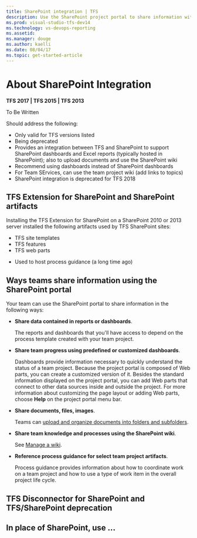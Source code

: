 ```yaml
---
title: SharePoint integration | TFS
description: Use the SharePoint project portal to share information with your team 
ms.prod: visual-studio-tfs-dev14
ms.technology: vs-devops-reporting
ms.assetid:  
ms.manager: douge
ms.author: kaelli
ms.date: 08/04/17
ms.topic: get-started-article
---
```


# About SharePoint Integration  

**TFS 2017 | TFS 2015 | TFS 2013**  

To Be Written 

Should address the following: 
- Only valid for TFS versions listed
- Being deprecated 
- Provides an integration between TFS and SharePoint to support SharePoint dashboards and Excel reports (typically hosted in SharePoint); also to upload documents and use the SharePoint wiki 
- Recommend using dashboards instead of SharePoint dashboards
- For Team SErvices, can use the team project wiki (add links to topics) 
- SharePoint integration is deprecated for TFS 2018 




## TFS Extension for SharePoint and SharePoint artifacts  

Installing the TFS Extension for SharePoint on a SharePoint 2010 or 2013 server installed the following artifacts used by TFS SharePoint sites:
* TFS site templates
* TFS features
* TFS web parts


- Used to host process guidance (a long time ago) 


## Ways teams share information using the SharePoint portal  
 Your team can use the SharePoint portal to share information in the following ways:  
  
-   **Share data contained in reports or dashboards**.  
  
     The reports and dashboards that you'll have access to depend on the process template created with your team project.   
  
-   **Share team progress using predefined or customized dashboards**.  
  
     Dashboards provide information necessary to quickly understand the status of a team project. Because the project portal is composed of Web parts, you can create a customized version of it. Besides the standard information displayed on the project portal, you can add Web parts that connect to other data sources inside and outside the project. For more information about customizing the page layout or adding Web parts, choose  **Help** on the project portal menu bar.  
  
-   **Share documents, files, images**.  
  
     Teams can [upload and organize documents into folders and subfolders](../../report/sharepoint-dashboards/manage-documents-and-document-libraries.md).  
  
-   **Share team knowledge and processes using the SharePoint wiki**.  
  
     See [Manage a wiki](https://support.office.com/en-US/article/Manage-a-wiki-D200A755-3AD5-4EF6-8CDC-B149770E237F).  
  
-   **Reference process guidance for select team project artifacts**.  
  
     Process guidance provides information about how to coordinate work on a team project and how to use a type of work item in the overall project life cycle. 


## TFS Disconnector for SharePoint and TFS/SharePoint deprecation 


## In place of SharePoint, use ... 

 